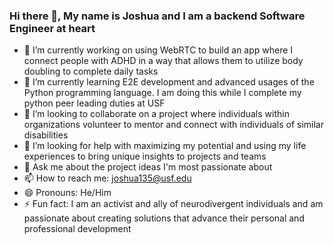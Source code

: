 ### Hi there 👋, My name is Joshua and I am a backend Software Engineer at heart

- 🔭 I’m currently working on using WebRTC to build an app where I connect people with ADHD in a way that allows them to utilize body doubling to complete daily tasks
- 🌱 I’m currently learning E2E development and advanced usages of the Python programming language. I am doing this while I complete my python peer leading duties at USF
- 👯 I’m looking to collaborate on a project where individuals within organizations volunteer to mentor and connect with individuals of similar disabilities 
- 🤔 I’m looking for help with maximizing my potential and using my life experiences to bring unique insights to projects and teams
- 💬 Ask me about the project ideas I'm most passionate about
- 📫 How to reach me: joshua135@usf.edu
- 😄 Pronouns: He/Him
- ⚡ Fun fact: I am an activist and ally of neurodivergent individuals and am passionate about creating solutions that advance their personal and professional development
<!--
**joshuagourlay/joshuagourlay** is a ✨ _special_ ✨ repository because its `README.md` (this file) appears on your GitHub profile.

Here are some ideas to get you started:

- 🔭 I’m currently working on ...
- 🌱 I’m currently learning ...
- 👯 I’m looking to collaborate on ...
- 🤔 I’m looking for help with ...
- 💬 Ask me about ...
- 📫 How to reach me: ...
- 😄 Pronouns: ...
- ⚡ Fun fact: ...
-->
